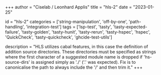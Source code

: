 
+++
author = "Ciselab / Leonhard Applis"
title = "hls-2"
date = "2023-01-25"

id = "hls-2"
categories = ['string-manipulation', 'off-by-one', 'path-handling', 'integration-test']
tags = ['lsp-test', 'tasty', 'tasty-expected-failure', 'tasty-golden', 'tasty-hunit', 'tasty-rerun', 'tasty-hspec', 'hspec', 'QuickCheck', 'tasty-quickcheck', 'ghcide-test-utils']

description = "HLS utilizes cabal features, in this case the definition of addition source directories. These directories must be specified as strings where the first character of a suggested module name is dropped if 'hs-source-dirs' is assigned simply as './' ('.' was expected). Fix is to canonicalise the path to always include the '/' and then trim it."
+++
